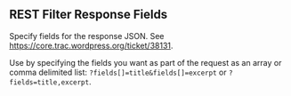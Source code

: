 ## REST Filter Response Fields

Specify fields for the response JSON. See https://core.trac.wordpress.org/ticket/38131.

Use by specifying the fields you want as part of the request as an array or comma delimited list: `?fields[]=title&fields[]=excerpt` or `?fields=title,excerpt`.